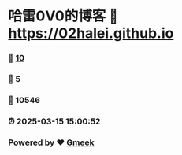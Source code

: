 # 哈雷0V0的博客 :link: https://02halei.github.io 
### :page_facing_up: [10](https://02halei.github.io/tag.html) 
### :speech_balloon: 5 
### :hibiscus: 10546 
### :alarm_clock: 2025-03-15 15:00:52 
### Powered by :heart: [Gmeek](https://github.com/Meekdai/Gmeek)
